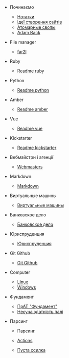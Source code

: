 - Починаємо
  - [Нотатки](notes.md)
  - [Ідеї створення сайтів](ideas.md)
  - [Атомарные свопы](svopes.md)
  - [Adam Back](adam.md)
  

- File manager
  - [far2l](/filemanager/far2l.md)


- Ruby
  - [Readme ruby](/ruby/Readme)

- Python
  - [Readme python](/python/Readme)  

- Amber
  - [Readme amber](/amber/Readme)       

- Vue
  - [Readme vue](/vue/Readme)    

- Kickstarter
  - [Readme kickstarter](/kickstarter/Readme)   

- Вебмайстри і агенції
  - [Webmasters](/webmasters/webmasters.md)

- Markdown
  - [Markdown](/markdown/markdown.md)

- Виртуальные машины
  - [Виртуальные машины](/virtualbox/virtualbox.md)

- Банковское дело
  - [Банковское дело](/bank/bank.md)

- Юриспруденция
    - [Юриспруденция](/jurisprudence/jurisprudence.md)

- Git Github
    - [Git Github](/git-github/git-github.md)

- Computer
  - [Linux](/computer/linux.md)
  - [Windows](/computer/windows.md)

- Фундамент
  - [ПрАТ "Фундамент"](/foundament/foundament.md)
  - [Несуча здатність палі](/foundament/carrying-capacity.md)

- Парсинг
  - [Парсинг](/parsing/parsing.md)
  


  - [Actions](actions.md)
  - [Пуста ссилка](/bank/)